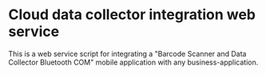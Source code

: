 # Cloud data collector integration web service

This is a web service script for integrating a "Barcode Scanner and Data Collector Bluetooth COM" mobile application with any business-application.
